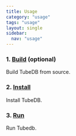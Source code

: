 ```yaml
---
title: Usage
category: "usage"
tags: "usage"
layout: single
sidebar:
  nav: "usage" 
---
```


### 1. [Build](build) (optional)

Build TubeDB from source.

### 2. [Install](install)

Install TubeDB.

### 3. [Run](run)

Run Tubedb.